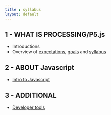 ```yaml
---
title : syllabus
layout: default
---
```


## 1 - WHAT IS PROCESSING/P5.js

* Introductions
* Overview of [expectations]({{site.baseurl}}/expectations), [goals]({{site.baseurl}}/goals) and [syllabus]({{site.baseurl}}/syllabus)

## 2 - ABOUT Javascript

* [Intro to Javascript]({{site.baseurl}}/module/intro_to_javascript)

## 3 - ADDITIONAL
* [Developer tools]({{site.baseurl}}/module/developer_tools)




<!-- * [API Design]({{site.baseurl}}/module/api_design) -->
